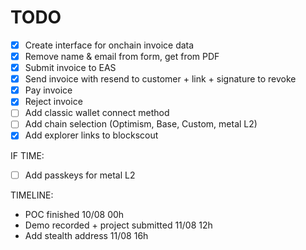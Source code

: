 # TODO

- [x] Create interface for onchain invoice data
- [x] Remove name & email from form, get from PDF
- [x] Submit invoice to EAS
- [x] Send invoice with resend to customer + link + signature to revoke
- [x] Pay invoice
- [x] Reject invoice
- [ ] Add classic wallet connect method
- [ ] Add chain selection (Optimism, Base, Custom, metal L2)
- [x] Add explorer links to blockscout

IF TIME:
- [ ] Add passkeys for metal L2

TIMELINE:
- POC finished 10/08 00h
- Demo recorded + project submitted 11/08 12h
- Add stealth address 11/08 16h